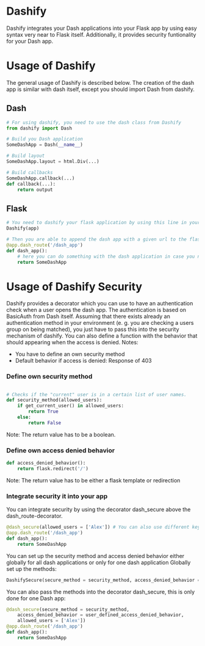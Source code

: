 # Dashify
Dashify integrates your Dash applications into your Flask app by using easy syntax very near to Flask itself. Additionally, it provides security funtionality for your Dash app.

# Usage of Dashify
The general usage of Dashify is described below. The creation of the dash app is similar with dash itself, except you should import Dash from dashify.
## Dash
``` python
# For using dashify, you need to use the dash class from Dashify
from dashify import Dash

# Build you Dash application 
SomeDashApp = Dash(__name__)

# Build layout
SomeDashApp.layout = html.Div(...)

# Build callbacks
SomeDashApp.callback(...)
def callback(...):
    return output
```

## Flask
```python
# You need to dashify your flask application by using this line in your flask code:
Dashify(app)

# Then you are able to append the dash app with a given url to the flask app
@app.dash_route('/dash_app')
def dash_app():
    # here you can do something with the dash application in case you need some values of the flask app configuration. Note: When using the decorator, the flask app server of the dash application is changed from a temporary one to your flask application.
    return SomeDashApp
```

# Usage of Dashify Security
Dashify provides a decorator which you can use to have an authentication check when a user opens the dash app. The authentication is based on BasicAuth from Dash itself.
Assuming that there exists already an authentication method in your environment (e. g. you are checking a users group on being matched), you just have to pass this into the security mechanism of dashify. You can also define a function with the behavior that should appearing when the access is denied.
Notes:
- You have to define an own security method
- Default behavior if access is denied: Response of 403
### Define own security method
```python

# Checks if the "current" user is in a certain list of user names.
def security_method(allowed_users):
    if get_current_user() in allowed_users:
        return True 
    else:
        return False
```
Note: The return value has to be a boolean.
### Define own access denied behavior
```python
def access_denied_behavior():
    return flask.redirect('/') 
```
Note: The return value has to be either a flask template or redirection
### Integrate security it into your app
You can integrate security by using the decorator dash_secure above the dash_route-decorator.
```python
@dash_secure(allowed_users = ['Alex']) # You can also use different key value arguments here that are matching your security method
@app.dash_route('/dash_app')
def dash_app():
    return SomeDashApp
```
You can set up the security method and access denied behavior either globally for all dash applications or only for one dash application
Globally set up the methods:
```python
DashifySecure(secure_method = security_method, access_denied_behavior = user_defined_access_denied_behavior)
```

You can also pass the methods into the decorator dash_secure, this is only done for one Dash app:
```python
@dash_secure(secure_method = security_method,
    access_denied_behavior = user_defined_access_denied_behavior,
    allowed_users = ['Alex'])
@app.dash_route('/dash_app')
def dash_app():
    return SomeDashApp
```